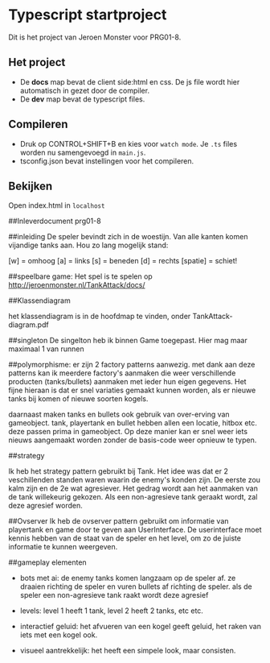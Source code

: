 # Typescript startproject

Dit is het project van Jeroen Monster voor PRG01-8. 

## Het project

- De **docs** map bevat de client side:html en css. De js file wordt hier automatisch in gezet door de compiler.
- De **dev** map bevat de typescript files.

## Compileren
- Druk op CONTROL+SHIFT+B en kies voor `watch mode`. Je `.ts` files worden nu samengevoegd in `main.js`.
- tsconfig.json bevat instellingen voor het compileren.

## Bekijken
Open index.html in `localhost`

##Inleverdocument prg01-8

##inleiding
De speler bevindt zich in de woestijn. Van alle kanten komen vijandige tanks aan. 
Hou zo lang mogelijk stand:

 [w] = omhoog
 [a] = links
 [s] = beneden
 [d] = rechts
 [spatie] = schiet!


##speelbare game:
Het spel is te spelen op http://jeroenmonster.nl/TankAttack/docs/

##Klassendiagram

het klassendiagram is in de hoofdmap te vinden, onder TankAttack-diagram.pdf

##singleton
De singelton heb ik binnen Game toegepast. Hier mag maar maximaal 1 van runnen

##polymorphisme:
er zijn 2 factory patterns aanwezig. met dank aan deze patterns kan ik meerdere 
factory's aanmaken die weer verschillende producten (tanks/bullets) aanmaken met ieder
hun eigen gegevens. Het fijne hieraan is dat er snel variaties gemaakt kunnen worden,
als er nieuwe tanks bij komen of nieuwe soorten kogels. 

daarnaast maken tanks en bullets ook gebruik van over-erving van gameobject. 
tank, playertank en bullet hebben allen een locatie, hitbox etc. deze passen
prima in gameobject. Op deze manier kan er snel weer iets nieuws aangemaakt
worden zonder de basis-code weer opnieuw te typen.

##strategy

Ik heb het strategy pattern gebruikt bij Tank. Het idee was dat er 2 veschillenden
standen waren waarin de enemy's konden zijn. De eerste zou kalm zijn en de 2e wat 
agresiever. Het gedrag wordt aan het aanmaken van de tank willekeurig gekozen. 
Als een non-agresieve tank geraakt wordt, zal deze agresief worden.

##Ovserver
Ik heb de ovserver pattern gebruikt om informatie van playertank en game door te geven
aan UserInterface. De userinterface moet kennis hebben van de staat van de speler en 
het level, om zo de juiste informatie te kunnen weergeven.

##gameplay elementen

- bots met ai:
de enemy tanks komen langzaam op de speler af. ze draaien richting de speler en vuren
bullets af richting de speler. als de speler een non-agresieve tank raakt wordt deze
agresief

- levels:
level 1 heeft 1 tank, level 2 heeft 2 tanks, etc etc. 

- interactief geluid: 
het afvueren van een kogel geeft geluid, het raken van iets met een kogel ook.

- visueel aantrekkelijk:
het heeft een simpele look, maar consisten. 